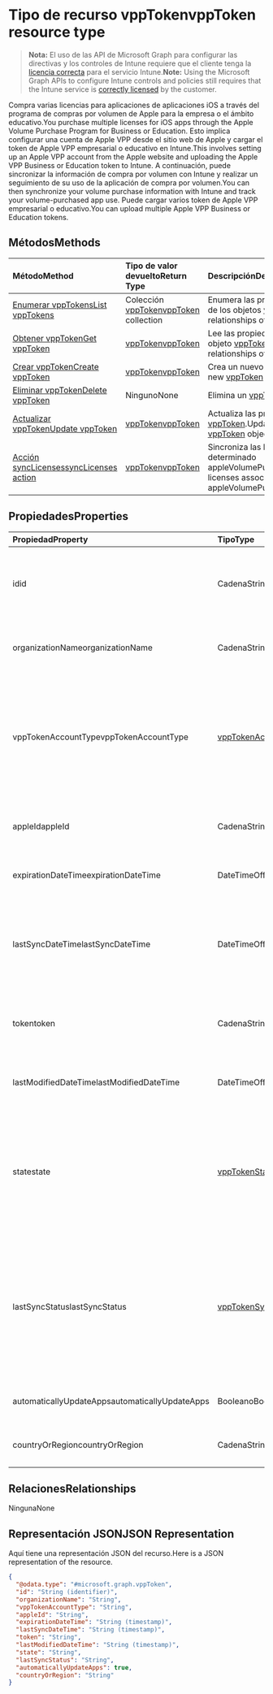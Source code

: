 # <a name="vpptoken-resource-type"></a><span data-ttu-id="36b46-101">Tipo de recurso vppToken</span><span class="sxs-lookup"><span data-stu-id="36b46-101">vppToken resource type</span></span>

> <span data-ttu-id="36b46-102">**Nota:** El uso de las API de Microsoft Graph para configurar las directivas y los controles de Intune requiere que el cliente tenga la [licencia correcta](https://go.microsoft.com/fwlink/?linkid=839381) para el servicio Intune.</span><span class="sxs-lookup"><span data-stu-id="36b46-102">**Note:** Using the Microsoft Graph APIs to configure Intune controls and policies still requires that the Intune service is [correctly licensed](https://go.microsoft.com/fwlink/?linkid=839381) by the customer.</span></span>

<span data-ttu-id="36b46-103">Compra varias licencias para aplicaciones de aplicaciones iOS a través del programa de compras por volumen de Apple para la empresa o el ámbito educativo.</span><span class="sxs-lookup"><span data-stu-id="36b46-103">You purchase multiple licenses for iOS apps through the Apple Volume Purchase Program for Business or Education.</span></span> <span data-ttu-id="36b46-104">Esto implica configurar una cuenta de Apple VPP desde el sitio web de Apple y cargar el token de Apple VPP empresarial o educativo en Intune.</span><span class="sxs-lookup"><span data-stu-id="36b46-104">This involves setting up an Apple VPP account from the Apple website and uploading the Apple VPP Business or Education token to Intune.</span></span> <span data-ttu-id="36b46-105">A continuación, puede sincronizar la información de compra por volumen con Intune y realizar un seguimiento de su uso de la aplicación de compra por volumen.</span><span class="sxs-lookup"><span data-stu-id="36b46-105">You can then synchronize your volume purchase information with Intune and track your volume-purchased app use.</span></span> <span data-ttu-id="36b46-106">Puede cargar varios token de Apple VPP empresarial o educativo.</span><span class="sxs-lookup"><span data-stu-id="36b46-106">You can upload multiple Apple VPP Business or Education tokens.</span></span>
## <a name="methods"></a><span data-ttu-id="36b46-107">Métodos</span><span class="sxs-lookup"><span data-stu-id="36b46-107">Methods</span></span>
|<span data-ttu-id="36b46-108">Método</span><span class="sxs-lookup"><span data-stu-id="36b46-108">Method</span></span>|<span data-ttu-id="36b46-109">Tipo de valor devuelto</span><span class="sxs-lookup"><span data-stu-id="36b46-109">Return Type</span></span>|<span data-ttu-id="36b46-110">Descripción</span><span class="sxs-lookup"><span data-stu-id="36b46-110">Description</span></span>|
|:---|:---|:---|
|[<span data-ttu-id="36b46-111">Enumerar vppTokens</span><span class="sxs-lookup"><span data-stu-id="36b46-111">List vppTokens</span></span>](../api/intune_onboarding_vpptoken_list.md)|<span data-ttu-id="36b46-112">Colección [vppToken](../resources/intune_onboarding_vpptoken.md)</span><span class="sxs-lookup"><span data-stu-id="36b46-112">[vppToken](../resources/intune_onboarding_vpptoken.md) collection</span></span>|<span data-ttu-id="36b46-113">Enumera las propiedades y las relaciones de los objetos [vppToken](../resources/intune_onboarding_vpptoken.md).</span><span class="sxs-lookup"><span data-stu-id="36b46-113">List properties and relationships of the [vppToken](../resources/intune_onboarding_vpptoken.md) objects.</span></span>|
|[<span data-ttu-id="36b46-114">Obtener vppToken</span><span class="sxs-lookup"><span data-stu-id="36b46-114">Get vppToken</span></span>](../api/intune_onboarding_vpptoken_get.md)|[<span data-ttu-id="36b46-115">vppToken</span><span class="sxs-lookup"><span data-stu-id="36b46-115">vppToken</span></span>](../resources/intune_onboarding_vpptoken.md)|<span data-ttu-id="36b46-116">Lee las propiedades y las relaciones del objeto [vppToken](../resources/intune_onboarding_vpptoken.md).</span><span class="sxs-lookup"><span data-stu-id="36b46-116">Read properties and relationships of the [vppToken](../resources/intune_onboarding_vpptoken.md) object.</span></span>|
|[<span data-ttu-id="36b46-117">Crear vppToken</span><span class="sxs-lookup"><span data-stu-id="36b46-117">Create vppToken</span></span>](../api/intune_onboarding_vpptoken_create.md)|[<span data-ttu-id="36b46-118">vppToken</span><span class="sxs-lookup"><span data-stu-id="36b46-118">vppToken</span></span>](../resources/intune_onboarding_vpptoken.md)|<span data-ttu-id="36b46-119">Crea un nuevo objeto [vppToken](../resources/intune_onboarding_vpptoken.md).</span><span class="sxs-lookup"><span data-stu-id="36b46-119">Create a new [vppToken](../resources/intune_onboarding_vpptoken.md) object.</span></span>|
|[<span data-ttu-id="36b46-120">Eliminar vppToken</span><span class="sxs-lookup"><span data-stu-id="36b46-120">Delete vppToken</span></span>](../api/intune_onboarding_vpptoken_delete.md)|<span data-ttu-id="36b46-121">Ninguno</span><span class="sxs-lookup"><span data-stu-id="36b46-121">None</span></span>|<span data-ttu-id="36b46-122">Elimina un [vppToken](../resources/intune_onboarding_vpptoken.md).</span><span class="sxs-lookup"><span data-stu-id="36b46-122">Deletes a [vppToken](../resources/intune_onboarding_vpptoken.md).</span></span>|
|[<span data-ttu-id="36b46-123">Actualizar vppToken</span><span class="sxs-lookup"><span data-stu-id="36b46-123">Update vppToken</span></span>](../api/intune_onboarding_vpptoken_update.md)|[<span data-ttu-id="36b46-124">vppToken</span><span class="sxs-lookup"><span data-stu-id="36b46-124">vppToken</span></span>](../resources/intune_onboarding_vpptoken.md)|<span data-ttu-id="36b46-125">Actualiza las propiedades de un objeto [vppToken](../resources/intune_onboarding_vpptoken.md).</span><span class="sxs-lookup"><span data-stu-id="36b46-125">Update the properties of a [vppToken](../resources/intune_onboarding_vpptoken.md) object.</span></span>|
|[<span data-ttu-id="36b46-126">Acción syncLicenses</span><span class="sxs-lookup"><span data-stu-id="36b46-126">syncLicenses action</span></span>](../api/intune_onboarding_vpptoken_synclicenses.md)|[<span data-ttu-id="36b46-127">vppToken</span><span class="sxs-lookup"><span data-stu-id="36b46-127">vppToken</span></span>](../resources/intune_onboarding_vpptoken.md)|<span data-ttu-id="36b46-128">Sincroniza las licencias asociadas con un determinado appleVolumePurchaseProgramToken.</span><span class="sxs-lookup"><span data-stu-id="36b46-128">Syncs licenses associated with a specific appleVolumePurchaseProgramToken</span></span>|

## <a name="properties"></a><span data-ttu-id="36b46-129">Propiedades</span><span class="sxs-lookup"><span data-stu-id="36b46-129">Properties</span></span>
|<span data-ttu-id="36b46-130">Propiedad</span><span class="sxs-lookup"><span data-stu-id="36b46-130">Property</span></span>|<span data-ttu-id="36b46-131">Tipo</span><span class="sxs-lookup"><span data-stu-id="36b46-131">Type</span></span>|<span data-ttu-id="36b46-132">Descripción</span><span class="sxs-lookup"><span data-stu-id="36b46-132">Description</span></span>|
|:---|:---|:---|
|<span data-ttu-id="36b46-133">id</span><span class="sxs-lookup"><span data-stu-id="36b46-133">id</span></span>|<span data-ttu-id="36b46-134">Cadena</span><span class="sxs-lookup"><span data-stu-id="36b46-134">String</span></span>|<span data-ttu-id="36b46-135">Esto se genera automáticamente cuando se crea el appleVolumePurchaseProgramToken.</span><span class="sxs-lookup"><span data-stu-id="36b46-135">This is automatically generated when the appleVolumePurchaseProgramToken is created.</span></span> <span data-ttu-id="36b46-136">Es la clave de la entidad.</span><span class="sxs-lookup"><span data-stu-id="36b46-136">It is the Key of the entity.</span></span>|
|<span data-ttu-id="36b46-137">organizationName</span><span class="sxs-lookup"><span data-stu-id="36b46-137">organizationName</span></span>|<span data-ttu-id="36b46-138">Cadena</span><span class="sxs-lookup"><span data-stu-id="36b46-138">String</span></span>|<span data-ttu-id="36b46-139">Organización asociada al token del Programa de Compras por Volumen de Apple</span><span class="sxs-lookup"><span data-stu-id="36b46-139">The organization associated with the Apple Volume Purchase Program Token</span></span>|
|<span data-ttu-id="36b46-140">vppTokenAccountType</span><span class="sxs-lookup"><span data-stu-id="36b46-140">vppTokenAccountType</span></span>|[<span data-ttu-id="36b46-141">vppTokenAccountType</span><span class="sxs-lookup"><span data-stu-id="36b46-141">vppTokenAccountType</span></span>](../resources/intune_shared_vpptokenaccounttype.md)|<span data-ttu-id="36b46-p103">El tipo de programa de compra de volumen al que está asociado el Token de programa de compra de volumen de Apple determinado. Los valores posibles son: `business`, `education`. Los valores posibles son: `business`, `education`.</span><span class="sxs-lookup"><span data-stu-id="36b46-p103">The type of volume purchase program which the given Apple Volume Purchase Program Token is associated with. The possible values are: `business`, `education`. The possible values are: `business`, `education`.</span></span>|
|<span data-ttu-id="36b46-145">appleId</span><span class="sxs-lookup"><span data-stu-id="36b46-145">appleId</span></span>|<span data-ttu-id="36b46-146">Cadena</span><span class="sxs-lookup"><span data-stu-id="36b46-146">String</span></span>|<span data-ttu-id="36b46-147">Identificador de Apple asociado al token del Programa de compras por volumen de Apple especificado.</span><span class="sxs-lookup"><span data-stu-id="36b46-147">The apple Id associated with the given Apple Volume Purchase Program Token.</span></span>|
|<span data-ttu-id="36b46-148">expirationDateTime</span><span class="sxs-lookup"><span data-stu-id="36b46-148">expirationDateTime</span></span>|<span data-ttu-id="36b46-149">DateTimeOffset</span><span class="sxs-lookup"><span data-stu-id="36b46-149">DateTimeOffset</span></span>|<span data-ttu-id="36b46-150">La fecha y hora de vencimiento del token del Programa de compras por volumen de Apple.</span><span class="sxs-lookup"><span data-stu-id="36b46-150">The expiration date time of the Apple Volume Purchase Program Token.</span></span>|
|<span data-ttu-id="36b46-151">lastSyncDateTime</span><span class="sxs-lookup"><span data-stu-id="36b46-151">lastSyncDateTime</span></span>|<span data-ttu-id="36b46-152">DateTimeOffset</span><span class="sxs-lookup"><span data-stu-id="36b46-152">DateTimeOffset</span></span>|<span data-ttu-id="36b46-153">La última vez que se realizó la sincronización de una aplicación con el servicio del programa de compras por volumen de Apple utilizando el token de ese programa de compras.</span><span class="sxs-lookup"><span data-stu-id="36b46-153">The last time when an application sync was done with the Apple volume purchase program service using the the Apple Volume Purchase Program Token.</span></span>|
|<span data-ttu-id="36b46-154">token</span><span class="sxs-lookup"><span data-stu-id="36b46-154">token</span></span>|<span data-ttu-id="36b46-155">Cadena</span><span class="sxs-lookup"><span data-stu-id="36b46-155">String</span></span>|<span data-ttu-id="36b46-156">La cadena del token del programa de compras por volumen de Apple descargada desde ese programa de compras.</span><span class="sxs-lookup"><span data-stu-id="36b46-156">The Apple Volume Purchase Program Token string downloaded from the Apple Volume Purchase Program.</span></span>|
|<span data-ttu-id="36b46-157">lastModifiedDateTime</span><span class="sxs-lookup"><span data-stu-id="36b46-157">lastModifiedDateTime</span></span>|<span data-ttu-id="36b46-158">DateTimeOffset</span><span class="sxs-lookup"><span data-stu-id="36b46-158">DateTimeOffset</span></span>|<span data-ttu-id="36b46-159">La fecha y hora de modificación asociada con el token del Programa de compras por volumen de Apple.</span><span class="sxs-lookup"><span data-stu-id="36b46-159">Last modification date time associated with the Apple Volume Purchase Program Token.</span></span>|
|<span data-ttu-id="36b46-160">state</span><span class="sxs-lookup"><span data-stu-id="36b46-160">state</span></span>|[<span data-ttu-id="36b46-161">vppTokenState</span><span class="sxs-lookup"><span data-stu-id="36b46-161">vppTokenState</span></span>](../resources/intune_onboarding_vpptokenstate.md)|<span data-ttu-id="36b46-p104">Estado actual del token del Programa de compras de volumen de Apple. Los valores posibles son: `unknown`, `valid`, `expired`, `invalid`, `assignedToExternalMDM`. Los valores posibles son: `unknown`, `valid`, `expired`, `invalid`, `assignedToExternalMDM`.</span><span class="sxs-lookup"><span data-stu-id="36b46-p104">Current state of the Apple Volume Purchase Program Token. The possible values are: `unknown`, `valid`, `expired`, `invalid`. The possible values are: `assignedToExternalMDM`, `unknown`, `valid`, `expired`.</span></span>|
|<span data-ttu-id="36b46-165">lastSyncStatus</span><span class="sxs-lookup"><span data-stu-id="36b46-165">lastSyncStatus</span></span>|[<span data-ttu-id="36b46-166">vppTokenSyncStatus</span><span class="sxs-lookup"><span data-stu-id="36b46-166">vppTokenSyncStatus</span></span>](../resources/intune_onboarding_vpptokensyncstatus.md)|<span data-ttu-id="36b46-p105">Estado de la sincronización actual de la última sincronización de la aplicación que se desencadenó con el token del programa de compra de volumen de Apple. Los valores posibles son: `none`, `inProgress`, `completed`, `failed`. Los valores posibles son: `none`, `inProgress`, `completed`, `failed`.</span><span class="sxs-lookup"><span data-stu-id="36b46-p105">Current sync status of the last application sync which was triggered using the Apple Volume Purchase Program Token. The possible values are: `none`, `inProgress`, `completed`, `failed`. The possible values are: `none`, `inProgress`, `completed`, `failed`.</span></span>|
|<span data-ttu-id="36b46-170">automaticallyUpdateApps</span><span class="sxs-lookup"><span data-stu-id="36b46-170">automaticallyUpdateApps</span></span>|<span data-ttu-id="36b46-171">Booleano</span><span class="sxs-lookup"><span data-stu-id="36b46-171">Boolean</span></span>|<span data-ttu-id="36b46-172">Si las aplicaciones para el token VPP se actualizarán automáticamente o no.</span><span class="sxs-lookup"><span data-stu-id="36b46-172">Whether or not apps for the VPP token will be automatically updated.</span></span>|
|<span data-ttu-id="36b46-173">countryOrRegion</span><span class="sxs-lookup"><span data-stu-id="36b46-173">countryOrRegion</span></span>|<span data-ttu-id="36b46-174">Cadena</span><span class="sxs-lookup"><span data-stu-id="36b46-174">String</span></span>|<span data-ttu-id="36b46-175">Si las aplicaciones para el token VPP se actualizarán automáticamente o no.</span><span class="sxs-lookup"><span data-stu-id="36b46-175">Whether or not apps for the VPP token will be automatically updated.</span></span>|

## <a name="relationships"></a><span data-ttu-id="36b46-176">Relaciones</span><span class="sxs-lookup"><span data-stu-id="36b46-176">Relationships</span></span>
<span data-ttu-id="36b46-177">Ninguna</span><span class="sxs-lookup"><span data-stu-id="36b46-177">None</span></span>
## <a name="json-representation"></a><span data-ttu-id="36b46-178">Representación JSON</span><span class="sxs-lookup"><span data-stu-id="36b46-178">JSON Representation</span></span>
<span data-ttu-id="36b46-179">Aquí tiene una representación JSON del recurso.</span><span class="sxs-lookup"><span data-stu-id="36b46-179">Here is a JSON representation of the resource.</span></span>
<!--{
  "blockType": "resource",
  "baseType": "microsoft.graph.entity",
  "keyProperty": "id",
  "@odata.type": "microsoft.graph.vppToken"
}-->
``` json
{
  "@odata.type": "#microsoft.graph.vppToken",
  "id": "String (identifier)",
  "organizationName": "String",
  "vppTokenAccountType": "String",
  "appleId": "String",
  "expirationDateTime": "String (timestamp)",
  "lastSyncDateTime": "String (timestamp)",
  "token": "String",
  "lastModifiedDateTime": "String (timestamp)",
  "state": "String",
  "lastSyncStatus": "String",
  "automaticallyUpdateApps": true,
  "countryOrRegion": "String"
}
```








